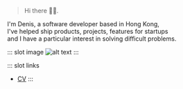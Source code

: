 > Hi there 👋🏼.

I'm Denis, a software developer based in Hong Kong,  
I've helped ship products, projects, features for startups  
and I have a particular interest in solving difficult problems.

::: slot image
![alt text](assets/picture.jpg)
:::

::: slot links

- [CV](./cv/)
  <!-- - [Coding Interview Practice](./questions/) -->
  :::
